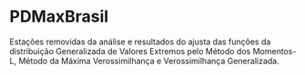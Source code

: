 # PDMaxBrasil
Estações removidas da análise e resultados do ajusta das funções da distribuição Generalizada de Valores Extremos pelo Método dos Momentos-L, Método da Máxima Verossimilhança e Verossimilhança Generalizada.

